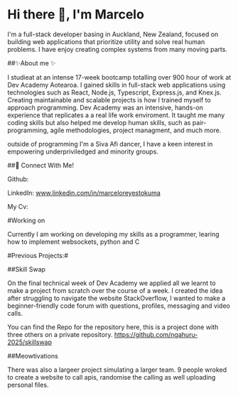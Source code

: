 # Hi there 👋, I'm Marcelo

I'm a full-stack developer basing in Auckland, New Zealand, focused on building web applications that prioritize utility and solve real human problems. I have enjoy creating complex systems from many moving parts.

##✨About me ✨

I studieat at an intense 17-week bootcamp totalling over 900 hour of work at Dev Academy Aotearoa. I gained skills in full-stack web applications using technologies such as React, Node.js, Typescript, Express.js, and Knex.js. Creating maintainable  and scalable projects is how I trained myself to approach programming. Dev Academy was an intensive, hands-on experience that replicates a a real life work enviroment. It taught me many coding skills but also helped me develop human skills, such as pair-programming, agile methodologies, project managment, and much more. 

outside of programming I'm a Siva Afi dancer, I have a keen interest in empowering underpriviledged and minority groups.

##📣 Connect With Me!

Github: 

LinkedIn: www.linkedin.com/in/marceloreyestokuma

My Cv:

#Working on

Currently I am working on developing my skills as a programmer, learing how to implement websockets, python and C

#Previous Projects:#

##Skill Swap

On the final technical week of Dev Academy we applied all we learnt to make a project from scratch over the course of a week. I created the idea after struggling to navigate the website StackOverflow, I wanted to make a beginner-friendly code forum with questions, profiles, messaging and video calls. 

You can find the Repo for the repository here, this is a project done with three others on a private repository.
https://github.com/ngahuru-2025/skillswap

##Meowtivations

There was also a largeer project simulating a larger team. 9 people wroked to create a website to call apis, randomise the calling as well uploading personal files.
<!--
**marcelo-Reyes-Tokuma/marcelo-reyes-tokuma** is a ✨ _special_ ✨ repository because its `README.md` (this file) appears on your GitHub profile.

Here are some ideas to get you started:

- 🔭 I’m currently working on ...
- 🌱 I’m currently learning ...
- 👯 I’m looking to collaborate on ...
- 🤔 I’m looking for help with ...
- 💬 Ask me about ...
- 📫 How to reach me: ...
- 😄 Pronouns: ...
- ⚡ Fun fact: ...
-->
